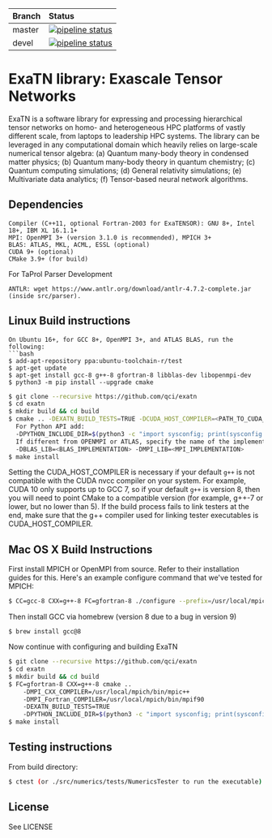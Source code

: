 | Branch | Status |
|:-------|:-------|
|master | [![pipeline status](https://code.ornl.gov/qci/exatn/badges/master/pipeline.svg)](https://code.ornl.gov/qci/exatn/commits/master) |
|devel | [![pipeline status](https://code.ornl.gov/qci/exatn/badges/devel/pipeline.svg)](https://code.ornl.gov/qci/exatn/commits/devel) |

# ExaTN library: Exascale Tensor Networks

ExaTN is a software library for expressing and processing
hierarchical tensor networks on homo- and heterogeneous HPC
platforms of vastly different scale, from laptops to leadership
HPC systems. The library can be leveraged in any computational
domain which heavily relies on large-scale numerical tensor algebra:
 (a) Quantum many-body theory in condensed matter physics;
 (b) Quantum many-body theory in quantum chemistry;
 (c) Quantum computing simulations;
 (d) General relativity simulations;
 (e) Multivariate data analytics;
 (f) Tensor-based neural network algorithms.


## Dependencies
```
Compiler (C++11, optional Fortran-2003 for ExaTENSOR): GNU 8+, Intel 18+, IBM XL 16.1.1+
MPI: OpenMPI 3+ (version 3.1.0 is recommended), MPICH 3+
BLAS: ATLAS, MKL, ACML, ESSL (optional)
CUDA 9+ (optional)
CMake 3.9+ (for build)
```
For TaProl Parser Development
```
ANTLR: wget https://www.antlr.org/download/antlr-4.7.2-complete.jar (inside src/parser).
```

## Linux Build instructions
```
On Ubuntu 16+, for GCC 8+, OpenMPI 3+, and ATLAS BLAS, run the following:
```bash
$ add-apt-repository ppa:ubuntu-toolchain-r/test
$ apt-get update
$ apt-get install gcc-8 g++-8 gfortran-8 libblas-dev libopenmpi-dev
$ python3 -m pip install --upgrade cmake
```

``` bash
$ git clone --recursive https://github.com/qci/exatn
$ cd exatn
$ mkdir build && cd build
$ cmake .. -DEXATN_BUILD_TESTS=TRUE -DCUDA_HOST_COMPILER=<PATH_TO_CUDA_COMPATIBLE_C++_COMPILER>
  For Python API add:
  -DPYTHON_INCLUDE_DIR=$(python3 -c "import sysconfig; print(sysconfig.get_paths()['platinclude'])")
  If different from OPENMPI or ATLAS, specify the name of the implementation with:
  -DBLAS_LIB=<BLAS_IMPLEMENTATION> -DMPI_LIB=<MPI_IMPLEMENTATION>
$ make install
```
Setting the CUDA_HOST_COMPILER is necessary if your default `g++` is not compatible
with the CUDA nvcc compiler on your system. For example, CUDA 10 only supports up to
GCC 7, so if your default `g++` is version 8, then you will need to
point CMake to a compatible version (for example, g++-7 or lower, but no lower than 5).
If the build process fails to link testers at the end, make sure that
the g++ compiler used for linking tester executables is CUDA_HOST_COMPILER.

## Mac OS X Build Instructions
First install MPICH or OpenMPI from source. Refer to their installation guides for this.
Here's an example configure command that we've tested for MPICH:
``` bash
$ CC=gcc-8 CXX=g++-8 FC=gfortran-8 ./configure --prefix=/usr/local/mpich --enable-fortran=all
```
Then install GCC via homebrew (version 8 due to a bug in version 9)
```
$ brew install gcc@8
```
Now continue with configuring and building ExaTN
``` bash
$ git clone --recursive https://github.com/qci/exatn
$ cd exatn
$ mkdir build && cd build
$ FC=gfortran-8 CXX=g++-8 cmake ..
    -DMPI_CXX_COMPILER=/usr/local/mpich/bin/mpic++
    -DMPI_Fortran_COMPILER=/usr/local/mpich/bin/mpif90
    -DEXATN_BUILD_TESTS=TRUE
    -DPYTHON_INCLUDE_DIR=$(python3 -c "import sysconfig; print(sysconfig.get_paths()['platinclude'])")
$ make install
```

## Testing instructions
From build directory:
```bash
$ ctest (or ./src/numerics/tests/NumericsTester to run the executable)
```

## License
See LICENSE
